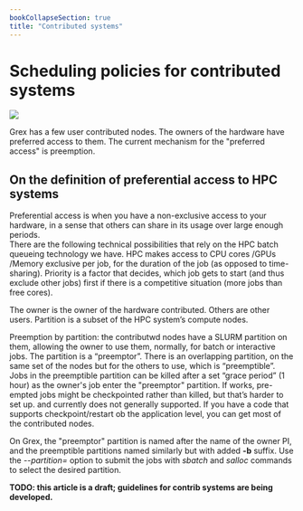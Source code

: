 ```yaml
---
bookCollapseSection: true
title: "Contributed systems"
---
```


# Scheduling policies for contributed systems

![](/doc/computerack-back.png)

Grex has a few user contributed nodes. The owners of the hardware have preferred access to them. The current mechanism for the "preferred access" is preemption.

## On the definition of preferential access to HPC systems

Preferential access is when you have a non-exclusive access to your hardware, in a sense that others can share in its usage over large enough periods.  
There are the following technical possibilities that rely on the HPC batch queueing technology we have. HPC makes access to CPU cores /GPUs /Memory exclusive per job, for the duration of the job (as opposed to time-sharing). Priority is a factor that decides, which job gets to start (and thus exclude other jobs) first if there is a competitive situation (more jobs than free cores).

The owner is the owner of the hardware contributed. Others are other users. Partition is a subset of the HPC system’s compute nodes.

Preemption by partition: the contributwd nodes have a SLURM partition on them, allowing the owner to use them, normally, for batch or interactive jobs. The partition is a “preemptor”. There is an overlapping partition, on the same set of the nodes but for the others to use, which is “preemptible”. Jobs in the preemptible partition can be killed after a set “grace period” (1 hour) as the owner's job enter the "preemptor" partition. If works, pre-empted jobs might be checkpointed rather than killed, but that’s harder to set up. and currently does not generally supported. If you have a code that supports checkpoint/restart ob the application level, you can get most of the contributed nodes.

On Grex, the "preemptor" partition is named after the name of the owner PI, and the preemptible partitions named similarly but with added **\-b** suffix. Use the _-\-partition=_ option to submit the jobs with _sbatch_ and _salloc_ commands to select the desired partition.

**TODO: this article is a draft; guidelines for contrib systems are being developed.**
